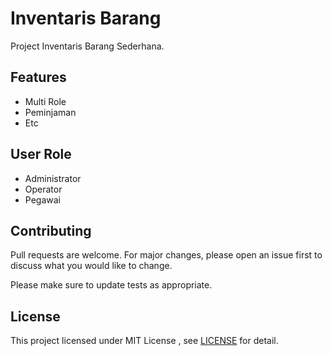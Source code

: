 # Inventaris Barang

Project Inventaris Barang Sederhana.

## Features

* Multi Role
* Peminjaman
* Etc

## User Role

* Administrator
* Operator
* Pegawai

## Contributing

Pull requests are welcome. For major changes, please open an issue first to discuss what you would like to change.

Please make sure to update tests as appropriate.

## License

This project licensed under MIT License , see [LICENSE](LICENSE) for detail.
